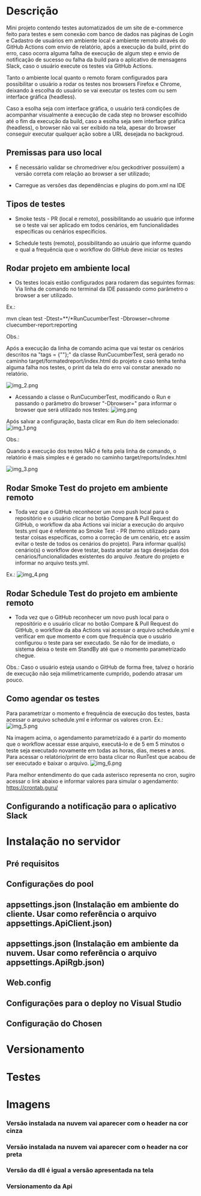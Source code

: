 # Descrição

Mini projeto contendo testes automatizados de um site de e-commerce feito para testes e sem conexão com banco de dados nas páginas de Login e Cadastro de usuários em ambiente local e ambiente remoto através do GitHub Actions com envio de relatório, após a execução da build, print do erro, caso ocorra alguma falha de execução de algum step e envio de notificação de sucesso ou falha da build para o aplicativo de mensagens Slack, caso o usuário execute os testes via GitHub Actions.

Tanto o ambiente local quanto o remoto foram configurados para possibilitar o usuário a rodar os testes nos browsers Firefox e Chrome, deixando à escolha do usuário se vai executar os testes com ou sem interface gráfica (headless).

Caso a esolha seja com interface gráfica, o usuário terá condições de acompanhar visualmente a execução de cada step no browser escolhido até o fim da execução da build, caso a esolha seja sem interface gráfica (headless), o browser não vai ser exibido na tela, apesar do browser conseguir executar qualquer ação sobre a URL desejada no backgroud.

## Premissas para uso local

- É necessário validar se chromedriver e/ou geckodriver possui(em) a versão correta com relação ao browser a ser utilizado;


- Carregue as versões das dependências e plugins do pom.xml na IDE

## Tipos de testes

- Smoke tests - PR (local e remoto), possibilitando ao usuário que informe se o teste vai ser aplicado em todos cenários, em funcionalidades específicas ou cenários específicios.


- Schedule tests (remoto), possibilitando ao usuário que informe quando e qual a frequência que o workflow do GitHub deve iniciar os testes


## Rodar projeto em ambiente local

- Os testes locais estão configurados para rodarem das seguintes formas:
Via linha de comando no terminal da IDE passando como parâmetro o browser a ser utilizado.

Ex.:

mvn clean test -Dtest=**/*RunCucumberTest -Dbrowser=chrome  cluecumber-report:reporting
  
Obs.:

Após a execução da linha de comando acima que vai testar os cenários descritos na "tags = {""};" da classe RunCucumberTest, será gerado no caminho target/formatedreport/index.html do projeto e caso tenha tenha alguma falha nos testes, o print da tela do erro vai constar anexado no relatório.

![img_2.png](img_2.png)

- Acessando a classe o RunCucumberTest, modificando o Run e passando o parâmetro do browser "-Dbrowser=<nomedobrowser>" para informar o browser que será utilizado nos testes:
![img.png](img.png)

Após salvar a configuração, basta clicar em Run do item selecionado:
![img_1.png](img_1.png)

Obs.:

Quando a execução dos testes NÃO é feita pela linha de comando, o relatório é mais simples e é gerado no caminho target/reports/index.html

![img_3.png](img_3.png)

## Rodar Smoke Test do projeto em ambiente remoto

- Toda vez que o GitHub reconhecer um novo push local para o repositório e o usuário clicar no botão Compare & Pull Request do GitHub, o workflow da aba Actions vai iniciar a execução do arquivo tests.yml que é referente ao Smoke Test - PR (termo utilizado para testar coisas específicas, como a correção de um cenário, etc e assim evitar o teste de todos os cenários do projeto). Para informar qual(is) cenário(s) o workflow deve testar, basta anotar as tags desejadas dos cenários/funcionalidades  existentes do arquivo .feature do projeto e informar no arquivo tests.yml.

Ex.:
![img_4.png](img_4.png)

## Rodar Schedule Test do projeto em ambiente remoto

- Toda vez que o GitHub reconhecer um novo push local para o repositório e o usuário clicar no botão Compare & Pull Request do GitHub, o workflow da aba Actions vai acessar o arquivo schedule.yml e verificar em que momento e com que frequência que o usuário configurou o teste para ser executado. Se não for de imediato, o sistema deixa o teste em StandBy até que o momento parametrizado chegue.

Obs.: Caso o usuário esteja usando o GitHub de forma free, talvez o horário de execução não seja milimetricamente cumprido, podendo atrasar um pouco.

## Como agendar os testes
Para parametrizar o momento e frequência de execução dos testes, basta acessar o arquivo schedule.yml e informar os valores cron.
Ex.:
![img_5.png](img_5.png)

Na imagem acima, o agendamento parametrizado é a partir do momento que o workflow acessar esse arquivo, executá-lo e de 5 em 5 minutos o teste seja executado novamente em todas as horas, dias, meses e anos.
Para acessar o relatório/print de erro basta clicar no RunTest que acabou de ser executado e baixar o arquivo.
![img_6.png](img_6.png)

Para melhor entendimento do que cada asterisco representa no cron, sugiro acessar o link abaixo e informar valores para simular o agendamento:
https://crontab.guru/

## Configurando a notificação para o aplicativo Slack





# Instalação no servidor
## Pré requisitos
## Configurações do pool
## appsettings.json (Instalação em ambiente do cliente. Usar como referência o arquivo appsettings.ApiClient.json)
## appsettings.json (Instalação em ambiente da nuvem. Usar como referência o arquivo appsettings.ApiRgb.json)
## Web.config
## Configurações para o deploy no Visual Studio
## Configuração do Chosen
# Versionamento
# Testes
# Imagens
### Versão instalada na nuvem vai aparecer com o header na cor cinza
### Versão instalada na nuvem vai aparecer com o header na cor preta
### Versão da dll é igual a versão apresentada na tela
### Versionamento da Api




